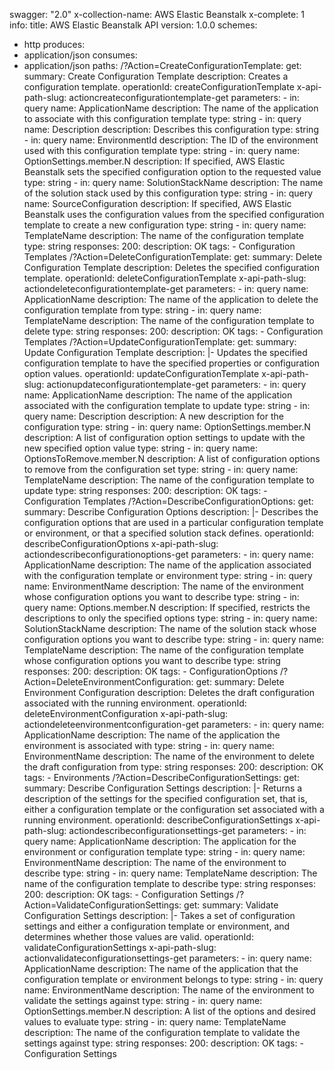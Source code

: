 swagger: "2.0"
x-collection-name: AWS Elastic Beanstalk
x-complete: 1
info:
  title: AWS Elastic Beanstalk API
  version: 1.0.0
schemes:
- http
produces:
- application/json
consumes:
- application/json
paths:
  /?Action=CreateConfigurationTemplate:
    get:
      summary: Create Configuration Template
      description: Creates a configuration template.
      operationId: createConfigurationTemplate
      x-api-path-slug: actioncreateconfigurationtemplate-get
      parameters:
      - in: query
        name: ApplicationName
        description: The name of the application to associate with this configuration
          template
        type: string
      - in: query
        name: Description
        description: Describes this configuration
        type: string
      - in: query
        name: EnvironmentId
        description: The ID of the environment used with this configuration template
        type: string
      - in: query
        name: OptionSettings.member.N
        description: If specified, AWS Elastic Beanstalk sets the specified configuration
          option to the      requested value
        type: string
      - in: query
        name: SolutionStackName
        description: The name of the solution stack used by this configuration
        type: string
      - in: query
        name: SourceConfiguration
        description: If specified, AWS Elastic Beanstalk uses the configuration values
          from the specified      configuration template to create a new configuration
        type: string
      - in: query
        name: TemplateName
        description: The name of the configuration template
        type: string
      responses:
        200:
          description: OK
      tags:
      - Configuration Templates
  /?Action=DeleteConfigurationTemplate:
    get:
      summary: Delete Configuration Template
      description: Deletes the specified configuration template.
      operationId: deleteConfigurationTemplate
      x-api-path-slug: actiondeleteconfigurationtemplate-get
      parameters:
      - in: query
        name: ApplicationName
        description: The name of the application to delete the configuration template
          from
        type: string
      - in: query
        name: TemplateName
        description: The name of the configuration template to delete
        type: string
      responses:
        200:
          description: OK
      tags:
      - Configuration Templates
  /?Action=UpdateConfigurationTemplate:
    get:
      summary: Update Configuration Template
      description: |-
        Updates the specified configuration template to have the specified properties or
              configuration option values.
      operationId: updateConfigurationTemplate
      x-api-path-slug: actionupdateconfigurationtemplate-get
      parameters:
      - in: query
        name: ApplicationName
        description: The name of the application associated with the configuration
          template to      update
        type: string
      - in: query
        name: Description
        description: A new description for the configuration
        type: string
      - in: query
        name: OptionSettings.member.N
        description: A list of configuration option settings to update with the new
          specified option      value
        type: string
      - in: query
        name: OptionsToRemove.member.N
        description: A list of configuration options to remove from the configuration
          set
        type: string
      - in: query
        name: TemplateName
        description: The name of the configuration template to update
        type: string
      responses:
        200:
          description: OK
      tags:
      - Configuration Templates
  /?Action=DescribeConfigurationOptions:
    get:
      summary: Describe Configuration Options
      description: |-
        Describes the configuration options that are used in a particular configuration
              template or environment, or that a specified solution stack defines.
      operationId: describeConfigurationOptions
      x-api-path-slug: actiondescribeconfigurationoptions-get
      parameters:
      - in: query
        name: ApplicationName
        description: The name of the application associated with the configuration
          template or environment
        type: string
      - in: query
        name: EnvironmentName
        description: The name of the environment whose configuration options you want
          to describe
        type: string
      - in: query
        name: Options.member.N
        description: If specified, restricts the descriptions to only the specified
          options
        type: string
      - in: query
        name: SolutionStackName
        description: The name of the solution stack whose configuration options you
          want to      describe
        type: string
      - in: query
        name: TemplateName
        description: The name of the configuration template whose configuration options
          you want to      describe
        type: string
      responses:
        200:
          description: OK
      tags:
      - ConfigurationOptions
  /?Action=DeleteEnvironmentConfiguration:
    get:
      summary: Delete Environment Configuration
      description: Deletes the draft configuration associated with the running environment.
      operationId: deleteEnvironmentConfiguration
      x-api-path-slug: actiondeleteenvironmentconfiguration-get
      parameters:
      - in: query
        name: ApplicationName
        description: The name of the application the environment is associated with
        type: string
      - in: query
        name: EnvironmentName
        description: The name of the environment to delete the draft configuration
          from
        type: string
      responses:
        200:
          description: OK
      tags:
      - Environments
  /?Action=DescribeConfigurationSettings:
    get:
      summary: Describe Configuration Settings
      description: |-
        Returns a description of the settings for the specified configuration set, that is,
              either a configuration template or the configuration set associated with a running
              environment.
      operationId: describeConfigurationSettings
      x-api-path-slug: actiondescribeconfigurationsettings-get
      parameters:
      - in: query
        name: ApplicationName
        description: The application for the environment or configuration template
        type: string
      - in: query
        name: EnvironmentName
        description: The name of the environment to describe
        type: string
      - in: query
        name: TemplateName
        description: The name of the configuration template to describe
        type: string
      responses:
        200:
          description: OK
      tags:
      - Configuration Settings
  /?Action=ValidateConfigurationSettings:
    get:
      summary: Validate Configuration Settings
      description: |-
        Takes a set of configuration settings and either a configuration template or
              environment, and determines whether those values are valid.
      operationId: validateConfigurationSettings
      x-api-path-slug: actionvalidateconfigurationsettings-get
      parameters:
      - in: query
        name: ApplicationName
        description: The name of the application that the configuration template or
          environment belongs      to
        type: string
      - in: query
        name: EnvironmentName
        description: The name of the environment to validate the settings against
        type: string
      - in: query
        name: OptionSettings.member.N
        description: A list of the options and desired values to evaluate
        type: string
      - in: query
        name: TemplateName
        description: The name of the configuration template to validate the settings
          against
        type: string
      responses:
        200:
          description: OK
      tags:
      - Configuration Settings